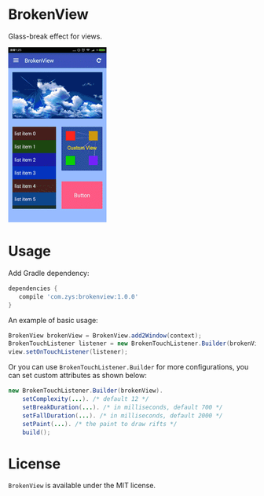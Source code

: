 # BrokenView
Glass-break effect for views.<br>

![brokenview](https://github.com/zhanyongsheng/raw/blob/master/BrokenView/image/demo.gif)

# Usage

Add Gradle dependency:

```gradle
dependencies {
   compile 'com.zys:brokenview:1.0.0'
}
```

An example of basic usage:

```Java
BrokenView brokenView = BrokenView.add2Window(context);
BrokenTouchListener listener = new BrokenTouchListener.Builder(brokenView).build();
view.setOnTouchListener(listener);
```

Or you can use `BrokenTouchListener.Builder` for more configurations, you can set custom attributes as shown below:
```Java
new BrokenTouchListener.Builder(brokenView).
    setComplexity(...). /* default 12 */
    setBreakDuration(...). /* in milliseconds, default 700 */
    setFallDuration(...). /* in milliseconds, default 2000 */
    setPaint(...). /* the paint to draw rifts */
    build();
```



# License
`BrokenView` is available under the MIT license.
